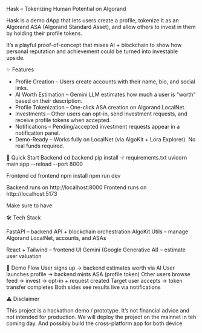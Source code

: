 Hask – Tokenizing Human Potential on Algorand

Hask is a demo dApp that lets users create a profile, tokenize it as an Algorand ASA (Algorand Standard Asset), and allow others to invest in them by holding their profile tokens.

It’s a playful proof-of-concept that mixes AI + blockchain to show how personal reputation and achievement could be turned into investable upside.

✨ Features

- Profile Creation – Users create accounts with their name, bio, and social links.
- AI Worth Estimation – Gemini LLM estimates how much a user is “worth” based on their description.
- Profile Tokenization – One-click ASA creation on Algorand LocalNet.
- Investments – Other users can opt-in, send investment requests, and receive profile tokens when accepted.
- Notifications – Pending/accepted investment requests appear in a notification panel.
- Demo-Ready – Works fully on LocalNet (via AlgoKit + Lora Explorer). No real funds required.

🚀 Quick Start
Backend
cd backend
pip install -r requirements.txt
uvicorn main:app --reload --port 8000

Frontend
cd frontend
npm install
npm run dev


Backend runs on http://localhost:8000
Frontend runs on http://localhost:5173

Make sure to have 

🛠️ Tech Stack

FastAPI – backend API + blockchain orchestration
AlgoKit Utils – manage Algorand LocalNet, accounts, and ASAs

React + Tailwind – frontend UI
Gemini (Google Generative AI) – estimate user valuation

🎥 Demo Flow
User signs up → backend estimates worth via AI
User launches profile → backend mints ASA (profile token)
Other users browse feed → invest → opt-in + request created
Target user accepts → token transfer completes
Both sides see results live via notifications

⚠️ Disclaimer

This project is a hackathon demo / prototype.
It’s not financial advice and not intended for production. We will deploy the project on the mainnet in teh coming day. And possibly build the cross-platform app for both device